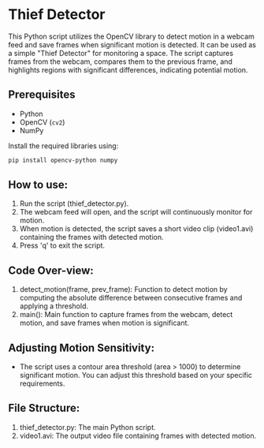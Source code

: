 # Thief Detector

This Python script utilizes the OpenCV library to detect motion in a webcam feed and save frames when significant motion is detected. It can be used as a simple "Thief Detector" for monitoring a space. The script captures frames from the webcam, compares them to the previous frame, and highlights regions with significant differences, indicating potential motion.

## Prerequisites

- Python
- OpenCV (`cv2`)
- NumPy

Install the required libraries using:

```bash
pip install opencv-python numpy
```
## How to use:
1. Run the script (thief_detector.py).
2. The webcam feed will open, and the script will continuously monitor for motion.
3. When motion is detected, the script saves a short video clip (video1.avi) containing the frames with detected motion.
4. Press 'q' to exit the script.
## Code Over-view:
1. detect_motion(frame, prev_frame): Function to detect motion by computing the absolute difference between consecutive frames and applying a threshold.
2. main(): Main function to capture frames from the webcam, detect motion, and save frames when motion is significant.
## Adjusting Motion Sensitivity:
- The script uses a contour area threshold (area > 1000) to determine significant motion. You can adjust this threshold based on your specific requirements.
## File Structure:
1. thief_detector.py: The main Python script.
2. video1.avi: The output video file containing frames with detected motion.
